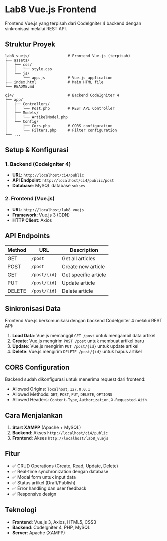 # Lab8 Vue.js Frontend

Frontend Vue.js yang terpisah dari CodeIgniter 4 backend dengan sinkronisasi melalui REST API.

## Struktur Proyek

```
lab8_vuejs/                 # Frontend Vue.js (terpisah)
├── assets/
│   ├── css/
│   │   └── style.css
│   └── js/
│       └── app.js          # Vue.js application
├── index.html              # Main HTML file
└── README.md

ci4/                        # Backend CodeIgniter 4
├── app/
│   ├── Controllers/
│   │   └── Post.php        # REST API Controller
│   ├── Models/
│   │   └── ArtikelModel.php
│   └── Config/
│       ├── Cors.php        # CORS configuration
│       └── Filters.php     # Filter configuration
└── ...
```

## Setup & Konfigurasi

### 1. Backend (CodeIgniter 4)
- **URL**: `http://localhost/ci4/public`
- **API Endpoint**: `http://localhost/ci4/public/post`
- **Database**: MySQL database `sukses`

### 2. Frontend (Vue.js)
- **URL**: `http://localhost/lab8_vuejs`
- **Framework**: Vue.js 3 (CDN)
- **HTTP Client**: Axios

## API Endpoints

| Method | URL | Description |
|--------|-----|-------------|
| GET | `/post` | Get all articles |
| POST | `/post` | Create new article |
| GET | `/post/{id}` | Get specific article |
| PUT | `/post/{id}` | Update article |
| DELETE | `/post/{id}` | Delete article |

## Sinkronisasi Data

Frontend Vue.js berkomunikasi dengan backend CodeIgniter 4 melalui REST API:

1. **Load Data**: Vue.js memanggil `GET /post` untuk mengambil data artikel
2. **Create**: Vue.js mengirim `POST /post` untuk membuat artikel baru
3. **Update**: Vue.js mengirim `PUT /post/{id}` untuk update artikel
4. **Delete**: Vue.js mengirim `DELETE /post/{id}` untuk hapus artikel

## CORS Configuration

Backend sudah dikonfigurasi untuk menerima request dari frontend:
- Allowed Origins: `localhost`, `127.0.0.1`
- Allowed Methods: `GET`, `POST`, `PUT`, `DELETE`, `OPTIONS`
- Allowed Headers: `Content-Type`, `Authorization`, `X-Requested-With`

## Cara Menjalankan

1. **Start XAMPP** (Apache + MySQL)
2. **Backend**: Akses `http://localhost/ci4/public`
3. **Frontend**: Akses `http://localhost/lab8_vuejs`

## Fitur

- ✅ CRUD Operations (Create, Read, Update, Delete)
- ✅ Real-time synchronization dengan database
- ✅ Modal form untuk input data
- ✅ Status artikel (Draft/Publish)
- ✅ Error handling dan user feedback
- ✅ Responsive design

## Teknologi

- **Frontend**: Vue.js 3, Axios, HTML5, CSS3
- **Backend**: CodeIgniter 4, PHP, MySQL
- **Server**: Apache (XAMPP)
